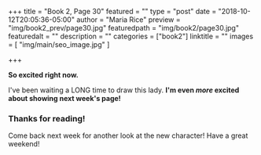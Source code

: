 +++
title = "Book 2, Page 30"
featured = ""
type = "post"
date = "2018-10-12T20:05:36-05:00"
author = "Maria Rice"
preview = "img/book2_prev/page30.jpg"
featuredpath = "img/book2/page30.jpg"
featuredalt = ""
description = ""
categories = ["book2"]
linktitle = ""
images = [ "img/main/seo_image.jpg" ]

+++

**So excited right now.**

I've been waiting a LONG time to draw this lady. **I'm even _more_ excited about
showing next week's page!**

### Thanks for reading!

Come back next week for another look at the new character! Have a great weekend! 
